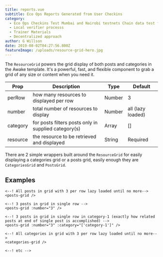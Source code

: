 ```yaml
---
title: reports.vue
subtitle: Eco Ops Reports Generated from User Checkins
category:
  - Eco Ops Checkins Test Mumbai and Nairobi testnets Chain data test for updated user SBT - Biodiversity Preservation & Restoration Token Exchange System
  - Local verifier processs
  - Trainer Materials 
  - Decentralized approach
author: G Willson
date: 2019-08-02T04:27:56.800Z
featureImage: /uploads/resource-grid-hero.jpg
---
```

The `ResourceGrid` powers the grid display of both posts and categories in the Awake template. It's a powerful, fast, and flexible component to grab a grid of any size or content when you need it.

| Prop     | Description                                          | Type   | Default           |
| -------- | ---------------------------------------------------- | ------ | ----------------- |
| perRow   | how many resources to displayed per row              | Number | 3                 |
| number   | total number of resources to display                 | Number | all (lazy loaded) |
| category | for posts filters posts only in supplied category(s) | Array  | \[]               |
| resource | the resource to be retrieved and displayed           | String | Required          |

There are 2 simple wrappers built around the `ResourceGrid` for easily displaying a categories grid or a posts grid, easily enough they are `CategoriesGrid` and `PostsGrid`.

## Examples
```
<--! All posts in grid with 3 per row lazy loaded until no more-->
<posts-grid />

<--! 3 posts in grid in single row -->
<posts-grid :number="3" />

<--! 3 posts in grid in single row in category-1 (exactly how related posts at end of single post is accomplished) -->
<posts-grid :number="3" :category="['category-1']" />

<--! All categories in grid with 3 per row lazy loaded until no more-->
<categories-grid />

<--! etc -->
```

